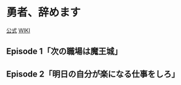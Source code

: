 # 勇者、辞めます

[公式](https://yuuyame.com/) 
[WIKI](https://ja.wikipedia.org/wiki/%E5%8B%87%E8%80%85%E3%80%81%E8%BE%9E%E3%82%81%E3%81%BE%E3%81%99%E3%80%9C%E6%AC%A1%E3%81%AE%E8%81%B7%E5%A0%B4%E3%81%AF%E9%AD%94%E7%8E%8B%E5%9F%8E%E3%80%9C) 

## Episode 1「次の職場は魔王城」

## Episode 2「明日の自分が楽になる仕事をしろ」

